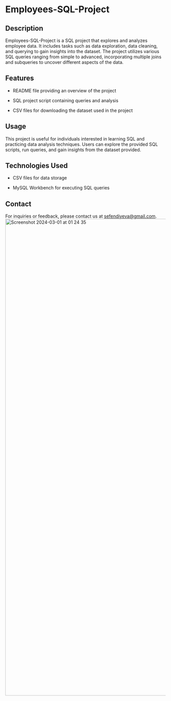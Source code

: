 # Employees-SQL-Project

## Description

Employees-SQL-Project is a SQL project that explores and analyzes employee data. It includes tasks such as data exploration, data cleaning, and querying to gain insights into the dataset. The project utilizes various SQL queries ranging from simple to advanced, incorporating multiple joins and subqueries to uncover different aspects of the data.

## Features

- README file providing an overview of the project
  
- SQL project script containing queries and analysis
  
- CSV files for downloading the dataset used in the project

## Usage

This project is useful for individuals interested in learning SQL and practicing data analysis techniques. Users can explore the provided SQL scripts, run queries, and gain insights from the dataset provided.

## Technologies Used

- CSV files for data storage
  
- MySQL Workbench for executing SQL queries

## Contact

For inquiries or feedback, please contact us at sefendiyeva@gmail.com.
<img width="1493" alt="Screenshot 2024-03-01 at 01 24 35" src="https://github.com/SabinaSad/Employees-SQL-Project/assets/122239926/697b1840-488f-4bc3-bcfe-ae77dc6696cd">
